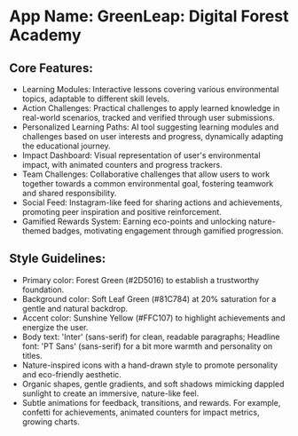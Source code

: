 # **App Name**: GreenLeap: Digital Forest Academy

## Core Features:

- Learning Modules: Interactive lessons covering various environmental topics, adaptable to different skill levels.
- Action Challenges: Practical challenges to apply learned knowledge in real-world scenarios, tracked and verified through user submissions.
- Personalized Learning Paths: AI tool suggesting learning modules and challenges based on user interests and progress, dynamically adapting the educational journey.
- Impact Dashboard: Visual representation of user's environmental impact, with animated counters and progress trackers.
- Team Challenges: Collaborative challenges that allow users to work together towards a common environmental goal, fostering teamwork and shared responsibility.
- Social Feed: Instagram-like feed for sharing actions and achievements, promoting peer inspiration and positive reinforcement.
- Gamified Rewards System: Earning eco-points and unlocking nature-themed badges, motivating engagement through gamified progression.

## Style Guidelines:

- Primary color: Forest Green (#2D5016) to establish a trustworthy foundation.
- Background color: Soft Leaf Green (#81C784) at 20% saturation for a gentle and natural backdrop.
- Accent color: Sunshine Yellow (#FFC107) to highlight achievements and energize the user.
- Body text: 'Inter' (sans-serif) for clean, readable paragraphs; Headline font: 'PT Sans' (sans-serif) for a bit more warmth and personality on titles.
- Nature-inspired icons with a hand-drawn style to promote personality and eco-friendly aesthetic.
- Organic shapes, gentle gradients, and soft shadows mimicking dappled sunlight to create an immersive, nature-like feel.
- Subtle animations for feedback, transitions, and rewards. For example, confetti for achievements, animated counters for impact metrics, growing charts.